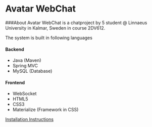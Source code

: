 # Avatar WebChat

###About
Avatar WebChat is a chatproject by 5 student @ Linnaeus University in Kalmar, Sweden in course 2DV612.

The system is built in following languages

#### Backend
   * Java (Maven)
   * Spring MVC
   * MySQL (Database)  

#### Frontend
   * WebSocket
   * HTML5
   * CSS3
   * Materialize (Framework in CSS)
   

[Installation Instructions](https://github.com/ks222rt/AvatarWebChatTeam2/wiki/Installation-Instructions) 
